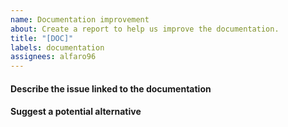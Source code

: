```yaml
---
name: Documentation improvement
about: Create a report to help us improve the documentation.
title: "[DOC]"
labels: documentation
assignees: alfaro96
---
```


#### Describe the issue linked to the documentation

<!--
Tell us about the confusion introduced in the documentation.
-->

#### Suggest a potential alternative

<!--
Tell us how we could improve the documentation in this regard.
-->

